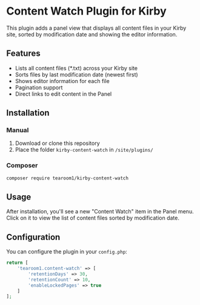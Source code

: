 # Content Watch Plugin for Kirby

This plugin adds a panel view that displays all content files in your Kirby site, sorted by modification date and showing the editor information.

## Features

- Lists all content files (*.txt) across your Kirby site
- Sorts files by last modification date (newest first)
- Shows editor information for each file
- Pagination support
- Direct links to edit content in the Panel

## Installation

### Manual

1. Download or clone this repository
2. Place the folder `kirby-content-watch` in `/site/plugins/`

### Composer

```bash
composer require tearoom1/kirby-content-watch
```

## Usage

After installation, you'll see a new "Content Watch" item in the Panel menu. Click on it to view the list of content files sorted by modification date.

## Configuration

You can configure the plugin in your `config.php`:

```php
return [
    'tearoom1.content-watch' => [
        'retentionDays' => 30,
        'retentionCount' => 10,
        'enableLockedPages' => true
    ]
];
```
